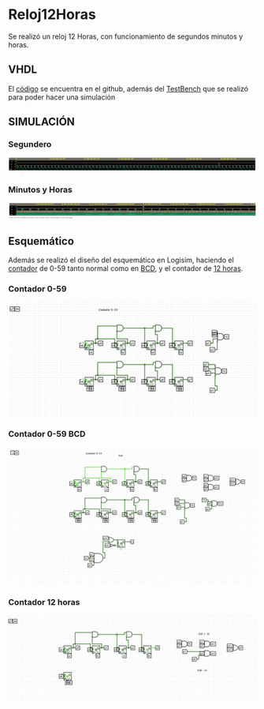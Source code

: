# Reloj12Horas
Se realizó un reloj 12 Horas, con funcionamiento de segundos minutos y horas.

## VHDL 
El [código]() se encuentra en el github, además del [TestBench]() que se realizó para poder hacer una simulación

## SIMULACIÓN
### Segundero
![Simulación](/segundero.PNG)
### Minutos y Horas
![Simulación](/minutero.PNG)


## Esquemático
Además se realizó el diseño del esquemático en Logisim, haciendo el [contador](https://github.com/Miguelelizondov/Reloj12Horas/blob/master/contador0_59.circ) de 0-59 tanto normal como en [BCD](https://github.com/Miguelelizondov/Reloj12Horas/blob/master/contadorbcd2.circ), y el contador de [12 horas](https://github.com/Miguelelizondov/Reloj12Horas/blob/master/contadorbcd3.circ).

### Contador 0-59
![Contador59](/contador59.png)

### Contador 0-59 BCD
![Contador59bcd](/contador59bcd.png)

### Contador 12 horas
![Contador12](/contador12.png)
